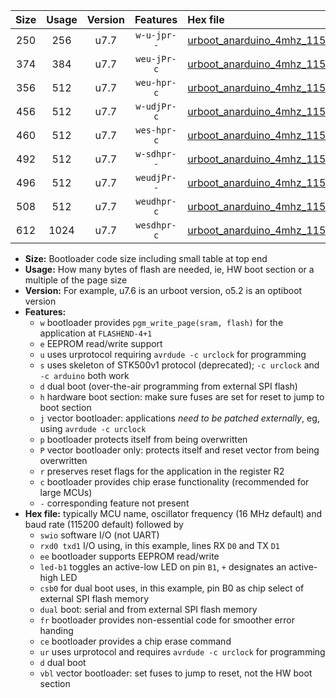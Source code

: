 |Size|Usage|Version|Features|Hex file|
|:-:|:-:|:-:|:-:|:--|
|250|256|u7.7|`w-u-jpr--`|[urboot_anarduino_4mhz_115200bps_swio_rxd0_txd1_led+b1_ur_vbl.hex](https://raw.githubusercontent.com/stefanrueger/urboot.hex/main/boards/anarduino/fcpu_4mhz/115200_bps/urboot_anarduino_4mhz_115200bps_swio_rxd0_txd1_led+b1_ur_vbl.hex)|
|374|384|u7.7|`weu-jPr-c`|[urboot_anarduino_4mhz_115200bps_swio_rxd0_txd1_ee_led+b1_fr_ce_ur_vbl.hex](https://raw.githubusercontent.com/stefanrueger/urboot.hex/main/boards/anarduino/fcpu_4mhz/115200_bps/urboot_anarduino_4mhz_115200bps_swio_rxd0_txd1_ee_led+b1_fr_ce_ur_vbl.hex)|
|356|512|u7.7|`weu-hpr-c`|[urboot_anarduino_4mhz_115200bps_swio_rxd0_txd1_ee_led+b1_fr_ce_ur.hex](https://raw.githubusercontent.com/stefanrueger/urboot.hex/main/boards/anarduino/fcpu_4mhz/115200_bps/urboot_anarduino_4mhz_115200bps_swio_rxd0_txd1_ee_led+b1_fr_ce_ur.hex)|
|456|512|u7.7|`w-udjPr-c`|[urboot_anarduino_4mhz_115200bps_swio_rxd0_txd1_led+b1_csd5_dual_fr_ce_ur_vbl.hex](https://raw.githubusercontent.com/stefanrueger/urboot.hex/main/boards/anarduino/fcpu_4mhz/115200_bps/urboot_anarduino_4mhz_115200bps_swio_rxd0_txd1_led+b1_csd5_dual_fr_ce_ur_vbl.hex)|
|460|512|u7.7|`wes-hpr-c`|[urboot_anarduino_4mhz_115200bps_swio_rxd0_txd1_ee_led+b1_fr_ce.hex](https://raw.githubusercontent.com/stefanrueger/urboot.hex/main/boards/anarduino/fcpu_4mhz/115200_bps/urboot_anarduino_4mhz_115200bps_swio_rxd0_txd1_ee_led+b1_fr_ce.hex)|
|492|512|u7.7|`w-sdhpr--`|[urboot_anarduino_4mhz_115200bps_swio_rxd0_txd1_led+b1_csd5_dual.hex](https://raw.githubusercontent.com/stefanrueger/urboot.hex/main/boards/anarduino/fcpu_4mhz/115200_bps/urboot_anarduino_4mhz_115200bps_swio_rxd0_txd1_led+b1_csd5_dual.hex)|
|496|512|u7.7|`weudjPr--`|[urboot_anarduino_4mhz_115200bps_swio_rxd0_txd1_ee_led+b1_csd5_dual_fr_ur_vbl.hex](https://raw.githubusercontent.com/stefanrueger/urboot.hex/main/boards/anarduino/fcpu_4mhz/115200_bps/urboot_anarduino_4mhz_115200bps_swio_rxd0_txd1_ee_led+b1_csd5_dual_fr_ur_vbl.hex)|
|508|512|u7.7|`weudhpr-c`|[urboot_anarduino_4mhz_115200bps_swio_rxd0_txd1_ee_led+b1_csd5_dual_fr_ce_ur.hex](https://raw.githubusercontent.com/stefanrueger/urboot.hex/main/boards/anarduino/fcpu_4mhz/115200_bps/urboot_anarduino_4mhz_115200bps_swio_rxd0_txd1_ee_led+b1_csd5_dual_fr_ce_ur.hex)|
|612|1024|u7.7|`wesdhpr-c`|[urboot_anarduino_4mhz_115200bps_swio_rxd0_txd1_ee_led+b1_csd5_dual_fr_ce.hex](https://raw.githubusercontent.com/stefanrueger/urboot.hex/main/boards/anarduino/fcpu_4mhz/115200_bps/urboot_anarduino_4mhz_115200bps_swio_rxd0_txd1_ee_led+b1_csd5_dual_fr_ce.hex)|

- **Size:** Bootloader code size including small table at top end
- **Usage:** How many bytes of flash are needed, ie, HW boot section or a multiple of the page size
- **Version:** For example, u7.6 is an urboot version, o5.2 is an optiboot version
- **Features:**
  + `w` bootloader provides `pgm_write_page(sram, flash)` for the application at `FLASHEND-4+1`
  + `e` EEPROM read/write support
  + `u` uses urprotocol requiring `avrdude -c urclock` for programming
  + `s` uses skeleton of STK500v1 protocol (deprecated); `-c urclock` and `-c arduino` both work
  + `d` dual boot (over-the-air programming from external SPI flash)
  + `h` hardware boot section: make sure fuses are set for reset to jump to boot section
  + `j` vector bootloader: applications *need to be patched externally*, eg, using `avrdude -c urclock`
  + `p` bootloader protects itself from being overwritten
  + `P` vector bootloader only: protects itself and reset vector from being overwritten
  + `r` preserves reset flags for the application in the register R2
  + `c` bootloader provides chip erase functionality (recommended for large MCUs)
  + `-` corresponding feature not present
- **Hex file:** typically MCU name, oscillator frequency (16 MHz default) and baud rate (115200 default) followed by
  + `swio` software I/O (not UART)
  + `rxd0 txd1` I/O using, in this example, lines RX `D0` and TX `D1`
  + `ee` bootloader supports EEPROM read/write
  + `led-b1` toggles an active-low LED on pin `B1`, `+` designates an active-high LED
  + `csb0` for dual boot uses, in this example, pin B0 as chip select of external SPI flash memory
  + `dual` boot: serial and from external SPI flash memory
  + `fr` bootloader provides non-essential code for smoother error handing
  + `ce` bootloader provides a chip erase command
  + `ur` uses urprotocol and requires `avrdude -c urclock` for programming
  + `d` dual boot
  + `vbl` vector bootloader: set fuses to jump to reset, not the HW boot section
